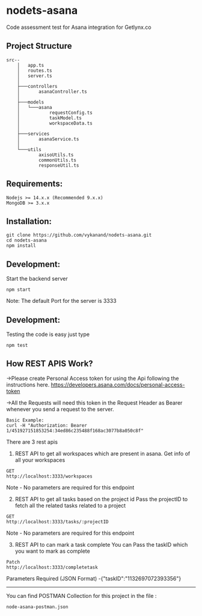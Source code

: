 # nodets-asana

Code assessment test for Asana integration for Getlynx.co

## Project Structure

```
src--
    │   app.ts
    │   routes.ts
    │   server.ts
    │
    ├───controllers
    │       asanaController.ts
    │
    ├───models
    │   └───asana
    │           requestConfig.ts
    │           taskModel.ts
    │           workspaceData.ts
    │
    ├───services
    │       asanaService.ts
    │
    └───utils
            axisoUtils.ts
            commonUtils.ts
            responseUtil.ts
```

## Requirements:

```
Nodejs >= 14.x.x (Recommended 9.x.x)
MongoDB >= 3.x.x
```

## Installation:

```
git clone https://github.com/vykanand/nodets-asana.git
cd nodets-asana
npm install
```

## Development:

Start the backend server

```
npm start
```

Note: The default Port for the server is 3333

## Development:

Testing the code is easy just type

```
npm test
```

## How REST APIS Work?

->Please create Personal Access token for using the Api following the instructions here.
https://developers.asana.com/docs/personal-access-token

->All the Requests will need this token in the Request Header as Bearer whenever you send a request to the server.

```
Basic Example:
curl -H "Authorization: Bearer 1/451927151853254:34ed86c235488f168ac3077b8a050c8f"

```

There are 3 rest apis

1. REST API to get all workspaces which are present in asana.
   Get info of all your workspaces

```
GET
http://localhost:3333/workspaces
```

Note - No parameters are required for this endpoint

2. REST API to get all tasks based on the project id
   Pass the projectID to fetch all the related tasks related to a project

```
GET
http://localhost:3333/tasks/:projectID
```

Note - No parameters are required for this endpoint

3. REST API to can mark a task complete
   You can Pass the taskID which you want to mark as complete

```
Patch
http://localhost:3333/completetask
```

Parameters Required (JSON Format) -{"taskID":"1132697072393356"}

---

You can find POSTMAN Collection for this project in the file :

```
node-asana-postman.json
```
